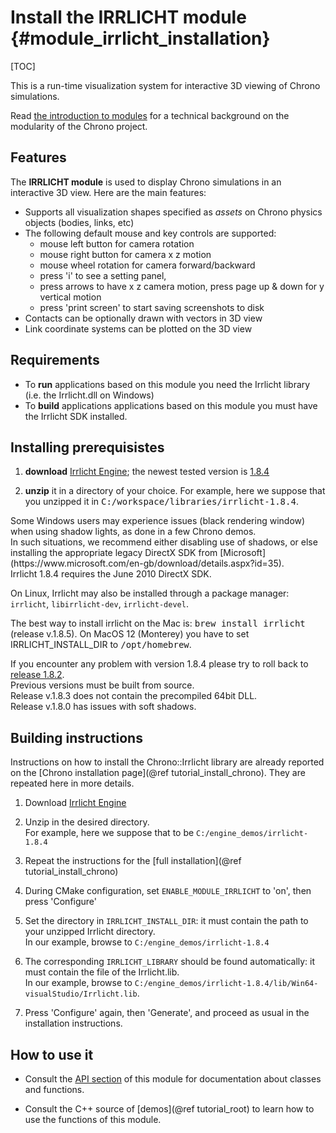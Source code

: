 Install the IRRLICHT module {#module_irrlicht_installation}
==========================

[TOC]

This is a run-time visualization system for interactive 3D viewing of Chrono simulations.

Read [the introduction to modules](modularity.html) for a technical background on the modularity of the Chrono project.


## Features

The **IRRLICHT module** is used to display Chrono simulations in an interactive 3D view.
Here are the main features:

- Supports all visualization shapes specified as _assets_ on Chrono physics objects (bodies, links, etc)
- The following default mouse and key controls are supported:
	- mouse left button for camera rotation
	- mouse right button for camera x z motion
	- mouse wheel rotation for camera forward/backward
	- press 'i' to see a setting panel,
	- press arrows to have x z camera motion, press page up & down for y vertical motion
	- press 'print screen' to start saving screenshots to disk
- Contacts can be optionally drawn with vectors in 3D view
- Link coordinate systems can be plotted on the 3D view


## Requirements

- To **run** applications based on this module you need the Irrlicht library (i.e. the Irrlicht.dll on Windows) 
- To **build** applications applications based on this module you must have the Irrlicht SDK installed.


## Installing prerequisistes

1. **download** [Irrlicht Engine](http://irrlicht.sourceforge.net/downloads.html); the newest tested version is [1.8.4](http://downloads.sourceforge.net/irrlicht/irrlicht-1.8.4.zip)

2. **unzip** it in a directory of your choice. For example, here we suppose that you unzipped it in <tt>C:/workspace/libraries/irrlicht-1.8.4</tt>.

<div class="ce-info">
Some Windows users may experience issues (black rendering window) when using shadow lights, as done in a few Chrono demos.<br>
In such situations, we recommend either disabling use of shadows, or else installing the appropriate legacy DirectX SDK from [Microsoft](https://www.microsoft.com/en-gb/download/details.aspx?id=35).<br>
Irrlicht 1.8.4 requires the June 2010 DirectX SDK.

On Linux, Irrlicht may also be installed through a package manager: `irrlicht`, `libirrlicht-dev`, `irrlicht-devel`.

The best way to install irrlicht on the Mac is: <tt>brew install irrlicht</tt> (release v.1.8.5). On MacOS 12 (Monterey) you have to set IRRLICHT_INSTALL_DIR to <tt>/opt/homebrew</tt>.<br>

If you encounter any problem with version 1.8.4 please try to roll back to [release 1.8.2](http://downloads.sourceforge.net/irrlicht/irrlicht-1.8.2.zip).<br>
Previous versions must be built from source.<br>
Release v.1.8.3 does not contain the precompiled 64bit DLL.<br>
Release v.1.8.0 has issues with soft shadows.<br>
</div>

## Building instructions

Instructions on how to install the Chrono::Irrlicht library are already reported on the [Chrono installation page](@ref tutorial_install_chrono). They are repeated here in more details.
   
1. Download [Irrlicht Engine](http://irrlicht.sourceforge.net/downloads.html) 

2. Unzip in the desired directory.  
   For example, here we suppose that to be `C:/engine_demos/irrlicht-1.8.4`

3. Repeat the instructions for the [full installation](@ref tutorial_install_chrono)
   
4. During CMake configuration, set `ENABLE_MODULE_IRRLICHT` to 'on', then press 'Configure'
 
5. Set the directory in `IRRLICHT_INSTALL_DIR`: it must contain the path to your unzipped Irrlicht directory.  
   In our example, browse to `C:/engine_demos/irrlicht-1.8.4`
   
6. The corresponding `IRRLICHT_LIBRARY` should be found automatically: it must contain the file of the Irrlicht.lib.  
   In our example, browse to `C:/engine_demos/irrlicht-1.8.4/lib/Win64-visualStudio/Irrlicht.lib`.
	 
7. Press 'Configure' again, then 'Generate', and proceed as usual in the installation instructions.


## How to use it

- Consult the [API section](group__irrlicht__module.html) of this module for documentation about classes and functions.

- Consult the C++ source of [demos](@ref tutorial_root) to learn how to use the functions of this module.
